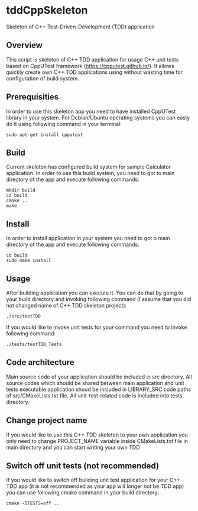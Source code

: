tddCppSkeleton
==============

Skeleton of C++ Test-Driven-Development (TDD) application 

Overview
--------
This script is skeleton of C++ TDD application for usage C++ unit tests based on
CppUTest framework (https://cpputest.github.io/). It allows quickly create own
C++ TDD applications using without wasting time for configuration of build system. 

Prerequisities
--------------
In order to use this skeleton app you need to have installed CppUTest library
in your system. For Debian/Ubuntu operating systems you can easly do it using
following command in your terminal:
```
sudo apt-get install cpputest
```

Build 
-----
Current skeleton has configured build system for sample Calculator application. 
In order to use this build system, you need to got to main directory of the app
and execute following commands: 
```
mkdir build 
cd build 
cmake ..
make
```

Install
-------
In order to install application in your system you need to got o main directory
of the app and execute following commands:
```
cd build 
sudo make install 
```

Usage
-----
After building application you can execute it.
You can do that by going to your build directory and invoking following command
(I assume that you did not changed name of C++ TDD skeleton project): 
```
./src/testTDD
```

If you would like to invoke unit tests for your command you need to invoke
following command: 
```
./tests/testTDD_Tests
```

Code architecture
-----
Main source code of your application should be included in src directory. All
source codes which should be shared between main application and unit tests
executable application shoud be included in LIBRARY_SRC code paths of
src/CMakeLists.txt file. All unit-test-related code is included into tests directory. 

Change project name
-------------------
If you would like to use this C++ TDD skeleton to your own application you only 
need to change PROJECT_NAME variable inside CMakeLists.txt file in main directory
and you can start writing your own TDD

Switch off unit tests (not recommended)
---------------------
If you would like to switch off building unit test application for your C++ TDD
app (it is not recommended as your app will longer not be TDD app) you can use 
following cmake command in your build directory: 
```
cmake -DTESTS=off .. 
```
